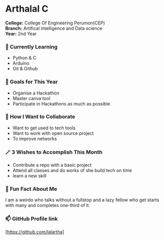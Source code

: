 # Arthalal C
**College:** College Of Engineering Perumon(CEP)<br>
**Branch:** Artifical intelligence and Data science<br>
**Year:** 2nd Year<br>

### 🌱 Currently Learning
- Python & C
- Arduino
- Git & Github
### 🎯 Goals for This Year
- Organise a Hackathon
- Master canva tool
- Participate in Hackathons as much as possible
### 👯 How I Want to Collaborate
- Want to get used to tech tools
- Want to work with open source project
- To improve networks
### 🪄 3 Wishes to Accomplish This Month
- Contribute a repo with a basic project
- Attend all classes and do works of she build tech on time
- learn a new skill
### 💬 Fun Fact About Me
I am a weirdo who talks without a fullstop and a lazy fellow who get starts with many and completes one-third of it.
### 📫 GitHub Profile link
[https://github.com/lalartha]